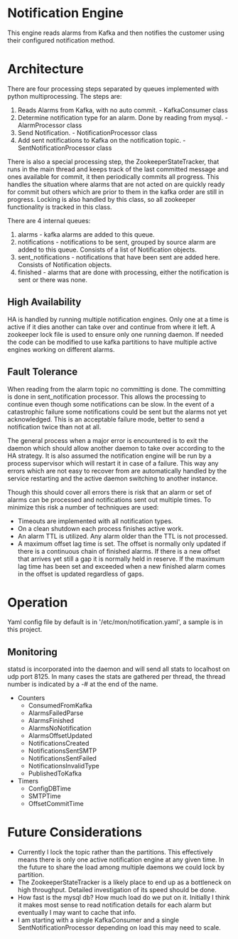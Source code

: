 # Notification Engine

This engine reads alarms from Kafka and then notifies the customer using their configured notification method.

# Architecture
There are four processing steps separated by queues implemented with python multiprocessing. The steps are:

1. Reads Alarms from Kafka, with no auto commit. - KafkaConsumer class
2. Determine notification type for an alarm. Done by reading from mysql. - AlarmProcessor class
3. Send Notification. - NotificationProcessor class
4. Add sent notifications to Kafka on the notification topic. - SentNotificationProcessor class

There is also a special processing step, the ZookeeperStateTracker, that runs in the main thread and keeps track of the
last committed message and ones available for commit, it then periodically commits all progress. This handles the
situation where alarms that are not acted on are quickly ready for commit but others which are prior to them in the
kafka order are still in progress. Locking is also handled by this class, so all zookeeper functionality is tracked in
this class.

There are 4 internal queues:

1. alarms - kafka alarms are added to this queue.
2. notifications - notifications to be sent, grouped by source alarm are added to this queue.
   Consists of a list of Notification objects.
3. sent_notifications - notifications that have been sent are added here. Consists of Notification objects.
4. finished - alarms that are done with processing, either the notification is sent or there was none.

## High Availability
HA is handled by running multiple notification engines. Only one at a time is active if it dies another can take
over and continue from where it left. A zookeeper lock file is used to ensure only one running daemon. If needed
the code can be modified to use kafka partitions to have multiple active engines working on different alarms.

## Fault Tolerance
When reading from the alarm topic no committing is done. The committing is done in sent_notification processor. This allows
the processing to continue even though some notifications can be slow. In the event of a catastrophic failure some
notifications could be sent but the alarms not yet acknowledged. This is an acceptable failure mode, better to send a
notification twice than not at all.

The general process when a major error is encountered is to exit the daemon which should allow another daemon to take
over according to the HA strategy. It is also assumed the notification engine will be run by a process supervisor which
will restart it in case of a failure. This way any errors which are not easy to recover from are automatically handled
by the service restarting and the active daemon switching to another instance.

Though this should cover all errors there is risk that an alarm or set of alarms can be processed and notifications
sent out multiple times. To minimize this risk a number of techniques are used:

- Timeouts are implemented with all notification types.
- On a clean shutdown each process finishes active work.
- An alarm TTL is utilized. Any alarm older than the TTL is not processed.
- A maximum offset lag time is set. The offset is normally only updated if there is a continuous chain of finished
  alarms. If there is a new offset that arrives yet still a gap it is normally held in reserve. If the maximum lag
  time has been set and exceeded when a new finished alarm comes in the offset is updated regardless of gaps.

# Operation
Yaml config file by default is in '/etc/mon/notification.yaml', a sample is in this project.

## Monitoring
statsd is incorporated into the daemon and will send all stats to localhost on udp port 8125. In many cases the stats
are gathered per thread, the thread number is indicated by a -# at the end of the name.

- Counters
    - ConsumedFromKafka
    - AlarmsFailedParse
    - AlarmsFinished
    - AlarmsNoNotification
    - AlarmsOffsetUpdated
    - NotificationsCreated
    - NotificationsSentSMTP
    - NotificationsSentFailed
    - NotificationsInvalidType
    - PublishedToKafka
- Timers
    - ConfigDBTime
    - SMTPTime
    - OffsetCommitTime

# Future Considerations
- Currently I lock the topic rather than the partitions. This effectively means there is only one active notification
  engine at any given time. In the future to share the load among multiple daemons we could lock by partition.
- The ZookeeperStateTracker is a likely place to end up as a bottleneck on high throughput. Detailed investigation of
  its speed should be done.
- How fast is the mysql db? How much load do we put on it. Initially I think it makes most sense to read notification
  details for each alarm but eventually I may want to cache that info.
- I am starting with a single KafkaConsumer and a single SentNotificationProcessor depending on load this may need
  to scale.
